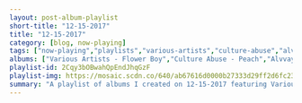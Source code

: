 ```yaml
---
layout: post-album-playlist
short-title: "12-15-2017"
title: "12-15-2017"
category: [blog, now-playing]
tags: ["now-playing","playlists","various-artists","culture-abuse","alvvays","spoon","the-smiths","pixies","various-artists","various-artists","the-m's"]
albums: ["Various Artists - Flower Boy","Culture Abuse - Peach","Alvvays - Antisocialites","Spoon - Kill the Moonlight","The Smiths - Strangeways, Here We Come","Pixies - Bossanova","Various Artists - TGOD Mafia: Rude Awakening","Various Artists - Still Summer","The M's - The M's"]
playlist-id: 2Cqy3bOBwahQpEndJhqGzF
playlist-img: https://mosaic.scdn.co/640/ab67616d0000b27333d29ff2d6fc2362c514deadab67616d0000b273818b44a14134dd911a9e661cab67616d0000b2738940ac99f49e44f59e6f7fb3ab67616d0000b273b0a48655a55e6d5b499e3d92
summary: "A playlist of albums I created on 12-15-2017 featuring Various Artists, Culture Abuse, Alvvays, Spoon, The Smiths, Pixies, Various Artists, Various Artists, and The M's"
---
```

